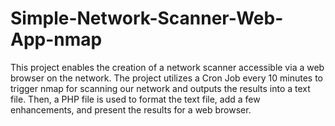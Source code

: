 # Simple-Network-Scanner-Web-App-nmap
This project enables the creation of a  network scanner accessible via a web browser on the network.  The project utilizes a Cron Job every 10 minutes to trigger nmap for scanning our network and outputs the results into a text file. Then, a PHP file is used to format the text file, add a few enhancements, and present the results for a web browser.

